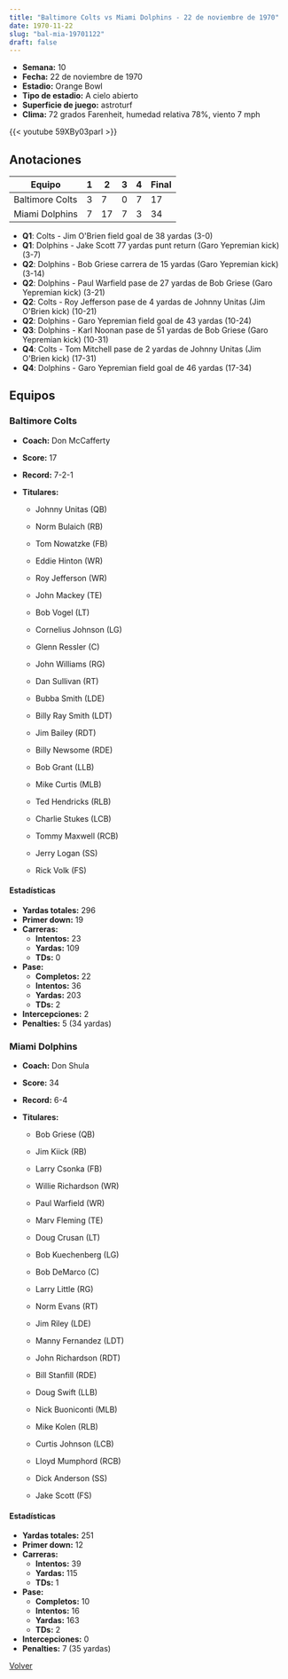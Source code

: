 ```yaml
---
title: "Baltimore Colts vs Miami Dolphins - 22 de noviembre de 1970"
date: 1970-11-22
slug: "bal-mia-19701122"
draft: false
---
```


- **Semana:** 10
- **Fecha:** 22 de noviembre de 1970
- **Estadio:** Orange Bowl
- **Tipo de estadio:** A cielo abierto
- **Superficie de juego:** astroturf
- **Clima:** 72 grados Farenheit, humedad relativa 78%, viento 7 mph


{{< youtube 59XBy03parI >}}


## Anotaciones
| Equipo | 1 | 2 | 3 | 4 | Final |
|--------|---|---|---|---|-------|
| Baltimore Colts  | 3 | 7 | 0 | 7  | 17 |
| Miami Dolphins  | 7 | 17 | 7 | 3  | 34 |
- **Q1**: Colts - Jim O'Brien field goal de 38 yardas (3-0)
- **Q1**: Dolphins - Jake Scott 77 yardas punt return (Garo Yepremian kick) (3-7)
- **Q2**: Dolphins - Bob Griese carrera de 15 yardas (Garo Yepremian kick) (3-14)
- **Q2**: Dolphins - Paul Warfield pase de 27 yardas de Bob Griese (Garo Yepremian kick) (3-21)
- **Q2**: Colts - Roy Jefferson pase de 4 yardas de Johnny Unitas (Jim O'Brien kick) (10-21)
- **Q2**: Dolphins - Garo Yepremian field goal de 43 yardas (10-24)
- **Q3**: Dolphins - Karl Noonan pase de 51 yardas de Bob Griese (Garo Yepremian kick) (10-31)
- **Q4**: Colts - Tom Mitchell pase de 2 yardas de Johnny Unitas (Jim O'Brien kick) (17-31)
- **Q4**: Dolphins - Garo Yepremian field goal de 46 yardas (17-34)


## Equipos


### Baltimore Colts
* **Coach:** Don McCafferty
* **Score:** 17
* **Record:** 7-2-1
* **Titulares:** 

  * Johnny Unitas (QB) 

  * Norm Bulaich (RB) 

  * Tom Nowatzke (FB) 

  * Eddie Hinton (WR) 

  * Roy Jefferson (WR) 

  * John Mackey (TE) 

  * Bob Vogel (LT) 

  * Cornelius Johnson (LG) 

  * Glenn Ressler (C) 

  * John Williams (RG) 

  * Dan Sullivan (RT) 

  * Bubba Smith (LDE) 

  * Billy Ray Smith (LDT) 

  * Jim Bailey (RDT) 

  * Billy Newsome (RDE) 

  * Bob Grant (LLB) 

  * Mike Curtis (MLB) 

  * Ted Hendricks (RLB) 

  * Charlie Stukes (LCB) 

  * Tommy Maxwell (RCB) 

  * Jerry Logan (SS) 

  * Rick Volk (FS) 

#### Estadísticas
* **Yardas totales:** 296
* **Primer down:** 19
* **Carreras:**
  * **Intentos:** 23
  * **Yardas:** 109
  * **TDs:** 0
* **Pase:**
  * **Completos:** 22
  * **Intentos:** 36
  * **Yardas:** 203
  * **TDs:** 2
* **Intercepciones:** 2
* **Penalties:** 5 (34 yardas)

### Miami Dolphins
* **Coach:** Don Shula
* **Score:** 34
* **Record:** 6-4
* **Titulares:** 

  * Bob Griese (QB) 

  * Jim Kiick (RB) 

  * Larry Csonka (FB) 

  * Willie Richardson (WR) 

  * Paul Warfield (WR) 

  * Marv Fleming (TE) 

  * Doug Crusan (LT) 

  * Bob Kuechenberg (LG) 

  * Bob DeMarco (C) 

  * Larry Little (RG) 

  * Norm Evans (RT) 

  * Jim Riley (LDE) 

  * Manny Fernandez (LDT) 

  * John Richardson (RDT) 

  * Bill Stanfill (RDE) 

  * Doug Swift (LLB) 

  * Nick Buoniconti (MLB) 

  * Mike Kolen (RLB) 

  * Curtis Johnson (LCB) 

  * Lloyd Mumphord (RCB) 

  * Dick Anderson (SS) 

  * Jake Scott (FS) 

#### Estadísticas
* **Yardas totales:** 251
* **Primer down:** 12
* **Carreras:**
  * **Intentos:** 39
  * **Yardas:** 115
  * **TDs:** 1
* **Pase:**
  * **Completos:** 10
  * **Intentos:** 16
  * **Yardas:** 163
  * **TDs:** 2
* **Intercepciones:** 0
* **Penalties:** 7 (35 yardas)


[Volver](/historia/1970)
